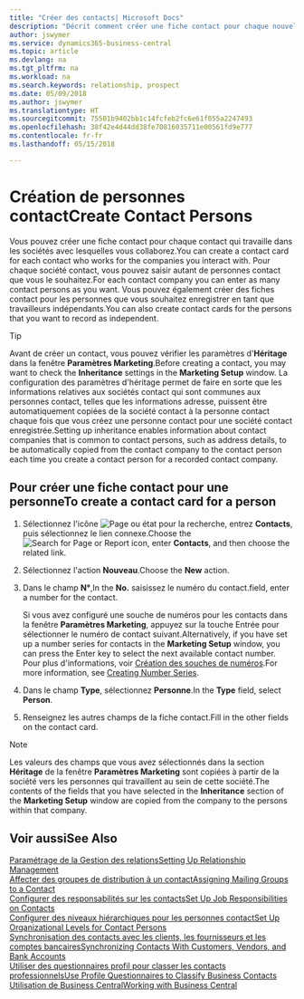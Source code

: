 ```yaml
---
title: "Créer des contacts| Microsoft Docs"
description: "Décrit comment créer une fiche contact pour chaque nouvelle personne ou nouveau prospect avec lequel vous collaborez ou entretenez des relations professionnelles."
author: jswymer
ms.service: dynamics365-business-central
ms.topic: article
ms.devlang: na
ms.tgt_pltfrm: na
ms.workload: na
ms.search.keywords: relationship, prospect
ms.date: 05/09/2018
ms.author: jswymer
ms.translationtype: HT
ms.sourcegitcommit: 75501b9402bb1c14fcfeb2fc6e61f055a2247493
ms.openlocfilehash: 38f42e4d44dd38fe70816035711e00561fd9e777
ms.contentlocale: fr-fr
ms.lasthandoff: 05/15/2018

---
```

# <a name="create-contact-persons"></a><span data-ttu-id="85dcd-103">Création de personnes contact</span><span class="sxs-lookup"><span data-stu-id="85dcd-103">Create Contact Persons</span></span>
<span data-ttu-id="85dcd-104">Vous pouvez créer une fiche contact pour chaque contact qui travaille dans les sociétés avec lesquelles vous collaborez.</span><span class="sxs-lookup"><span data-stu-id="85dcd-104">You can create a contact card for each contact who works for the companies you interact with.</span></span> <span data-ttu-id="85dcd-105">Pour chaque société contact, vous pouvez saisir autant de personnes contact que vous le souhaitez.</span><span class="sxs-lookup"><span data-stu-id="85dcd-105">For each contact company you can enter as many contact persons as you want.</span></span> <span data-ttu-id="85dcd-106">Vous pouvez également créer des fiches contact pour les personnes que vous souhaitez enregistrer en tant que travailleurs indépendants.</span><span class="sxs-lookup"><span data-stu-id="85dcd-106">You can also create contact cards for the persons that you want to record as independent.</span></span>

> [!TIP]  
>   <span data-ttu-id="85dcd-107">Avant de créer un contact, vous pouvez vérifier les paramètres d'**Héritage** dans la fenêtre **Paramètres Marketing**.</span><span class="sxs-lookup"><span data-stu-id="85dcd-107">Before creating a contact, you may want to check the **Inheritance** settings in the **Marketing Setup** window.</span></span> <span data-ttu-id="85dcd-108">La configuration des paramètres d'héritage permet de faire en sorte que les informations relatives aux sociétés contact qui sont communes aux personnes contact, telles que les informations adresse, puissent être automatiquement copiées de la société contact à la personne contact chaque fois que vous créez une personne contact pour une société contact enregistrée.</span><span class="sxs-lookup"><span data-stu-id="85dcd-108">Setting up inheritance enables information about contact companies that is common to contact persons, such as address details, to be automatically copied from the contact company to the contact person each time you create a contact person for a recorded contact company.</span></span>

## <a name="to-create-a-contact-card-for-a-person"></a><span data-ttu-id="85dcd-109">Pour créer une fiche contact pour une personne</span><span class="sxs-lookup"><span data-stu-id="85dcd-109">To create a contact card for a person</span></span>
1. <span data-ttu-id="85dcd-110">Sélectionnez l'icône ![Page ou état pour la recherche](media/ui-search/search_small.png "Page ou état pour la recherche"), entrez **Contacts**, puis sélectionnez le lien connexe.</span><span class="sxs-lookup"><span data-stu-id="85dcd-110">Choose the ![Search for Page or Report](media/ui-search/search_small.png "Search for Page or Report icon") icon, enter **Contacts**, and then choose the related link.</span></span>
2. <span data-ttu-id="85dcd-111">Sélectionnez l'action **Nouveau**.</span><span class="sxs-lookup"><span data-stu-id="85dcd-111">Choose the **New** action.</span></span>
3. <span data-ttu-id="85dcd-112">Dans le champ **N°**,</span><span class="sxs-lookup"><span data-stu-id="85dcd-112">In the **No.**</span></span> <span data-ttu-id="85dcd-113">saisissez le numéro du contact.</span><span class="sxs-lookup"><span data-stu-id="85dcd-113">field, enter a number for the contact.</span></span>

    <span data-ttu-id="85dcd-114">Si vous avez configuré une souche de numéros pour les contacts dans la fenêtre **Paramètres Marketing**, appuyez sur la touche Entrée pour sélectionner le numéro de contact suivant.</span><span class="sxs-lookup"><span data-stu-id="85dcd-114">Alternatively, if you have set up a number series for contacts in the **Marketing Setup** window, you can press the Enter key to select the next available contact number.</span></span> <span data-ttu-id="85dcd-115">Pour plus d'informations, voir [Création des souches de numéros](ui-create-number-series.md).</span><span class="sxs-lookup"><span data-stu-id="85dcd-115">For more information, see [Creating Number Series](ui-create-number-series.md).</span></span>
4. <span data-ttu-id="85dcd-116">Dans le champ **Type**, sélectionnez **Personne**.</span><span class="sxs-lookup"><span data-stu-id="85dcd-116">In the **Type** field, select **Person**.</span></span>
5. <span data-ttu-id="85dcd-117">Renseignez les autres champs de la fiche contact.</span><span class="sxs-lookup"><span data-stu-id="85dcd-117">Fill in the other fields on the contact card.</span></span>

> [!NOTE]  
>   <span data-ttu-id="85dcd-118">Les valeurs des champs que vous avez sélectionnés dans la section **Héritage** de la fenêtre **Paramètres Marketing** sont copiées à partir de la société vers les personnes qui travaillent au sein de cette société.</span><span class="sxs-lookup"><span data-stu-id="85dcd-118">The contents of the fields that you have selected in the **Inheritance** section of the **Marketing Setup** window are copied from the company to the persons within that company.</span></span>

## <a name="see-also"></a><span data-ttu-id="85dcd-119">Voir aussi</span><span class="sxs-lookup"><span data-stu-id="85dcd-119">See Also</span></span>
[<span data-ttu-id="85dcd-120">Paramétrage de la Gestion des relations</span><span class="sxs-lookup"><span data-stu-id="85dcd-120">Setting Up Relationship Management</span></span>](marketing-setup-marketing.md)  
[<span data-ttu-id="85dcd-121">Affecter des groupes de distribution à un contact</span><span class="sxs-lookup"><span data-stu-id="85dcd-121">Assigning Mailing Groups to a Contact</span></span>](marketing-mailing-groups.md#AssignMailGroupContact)  
[<span data-ttu-id="85dcd-122">Configurer des responsabilités sur les contacts</span><span class="sxs-lookup"><span data-stu-id="85dcd-122">Set Up Job Responsibilities on Contacts</span></span>](marketing-job-responsibilities.md)  
[<span data-ttu-id="85dcd-123">Configurer des niveaux hiérarchiques pour les personnes contact</span><span class="sxs-lookup"><span data-stu-id="85dcd-123">Set Up Organizational Levels for Contact Persons</span></span>](marketing-organizational-levels.md)  
[<span data-ttu-id="85dcd-124">Synchronisation des contacts avec les clients, les fournisseurs et les comptes bancaires</span><span class="sxs-lookup"><span data-stu-id="85dcd-124">Synchronizing Contacts With Customers, Vendors, and Bank Accounts</span></span>](marketing-synchronize-contacts-customers-vendors-bank-accounts.md)  
[<span data-ttu-id="85dcd-125">Utiliser des questionnaires profil pour classer les contacts professionnels</span><span class="sxs-lookup"><span data-stu-id="85dcd-125">Use Profile Questionnaires to Classify Business Contacts</span></span>](marketing-create-contact-profile-questionnaire.md)  
[<span data-ttu-id="85dcd-126">Utilisation de Business Central</span><span class="sxs-lookup"><span data-stu-id="85dcd-126">Working with Business Central</span></span>](ui-work-product.md)  

